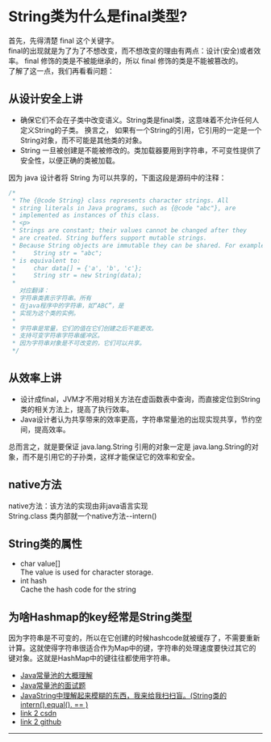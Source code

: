 # String类为什么是final类型?
首先，先得清楚 final 这个关键字。  
final的出现就是为了为了不想改变，而不想改变的理由有两点：设计(安全)或者效率。
final 修饰的类是不被能继承的，所以 final 修饰的类是不能被篡改的。  
了解了这一点，我们再看看问题：

## 从设计安全上讲
* 确保它们不会在子类中改变语义。String类是final类，这意味着不允许任何人定义String的子类。
换言之，
如果有一个String的引用，它引用的一定是一个String对象，而不可能是其他类的对象。
* String 一旦被创建是不能被修改的。类加载器要用到字符串，不可变性提供了安全性，以便正确的类被加载。   

因为 java 设计者将 String 为可以共享的，下面这段是源码中的注释：  
```java
/*
 * The {@code String} class represents character strings. All
 * string literals in Java programs, such as {@code "abc"}, are
 * implemented as instances of this class.
 * <p>
 * Strings are constant; their values cannot be changed after they
 * are created. String buffers support mutable strings.
 * Because String objects are immutable they can be shared. For example:
 *     String str = "abc";
 * is equivalent to:
 *     char data[] = {'a', 'b', 'c'};
 *     String str = new String(data);
 *
   对应翻译：
 * 字符串类表示字符串。所有
 * 在java程序中的字符串，如“ABC”，是
 * 实现为这个类的实例。
 *
 * 字符串是常量，它们的值在它们创建之后不能更改。
 * 支持可变字符串字符串缓冲区。
 * 因为字符串对象是不可改变的，它们可以共享。
 */
```

## 从效率上讲
* 设计成final，JVM才不用对相关方法在虚函数表中查询，而直接定位到String类的相关方法上，提高了执行效率。  
* Java设计者认为共享带来的效率更高，字符串常量池的出现实现共享，节约空间，提高效率。   


总而言之，就是要保证 java.lang.String 引用的对象一定是 java.lang.String的对象，而不是引用它的子孙类，这样才能保证它的效率和安全。

## native方法
native方法：该方法的实现由非java语言实现  
String.class 类内部就一个native方法--intern()  

## String类的属性
* char value[]  
The value is used for character storage.  
* int hash   
Cache the hash code for the string  


## 为啥Hashmap的key经常是String类型
因为字符串是不可变的，所以在它创建的时候hashcode就被缓存了，不需要重新计算。这就使得字符串很适合作为Map中的键，字符串的处理速度要快过其它的键对象。这就是HashMap中的键往往都使用字符串。  









- [Java常量池的大概理解][0]  
- [Java常量池的面试题][1]  
- [JavaString中理解起来模糊的东西，我来给我扫扫盲。(String类的intern(),equal(). == )][2]
- [link 2 csdn][4]
- [link 2 github][3]  

*******************
[0]: https://blog.csdn.net/qq_27093465/article/details/52033327
[1]: https://blog.csdn.net/qq_27093465/article/details/52033409
[2]: https://blog.csdn.net/qq_27093465/article/details/52032666
[3]: https://github.com/cmshome/JavaNote/tree/master/md
[4]: https://blog.csdn.net/qq_27093465